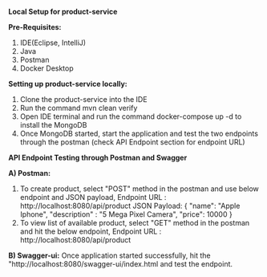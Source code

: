 **Local Setup for product-service**

**Pre-Requisites:**
1. IDE(Eclipse, IntelliJ)
2. Java
3. Postman
4. Docker Desktop

**Setting up product-service locally:**
1. Clone the product-service into the IDE
2. Run the command mvn clean verify
3. Open IDE terminal and run the command docker-compose up -d to install the MongoDB
4. Once MongoDB started, start the application and test the two endpoints through the postman (check API Endpoint section for endpoint URL)

**API Endpoint Testing through Postman and Swagger**

**A) Postman:**
   1. To create product, select "POST" method in the postman and use below endpoint and JSON payload, 
      Endpoint URL : http://localhost:8080/api/product
      JSON Payload:
      {
        "name": "Apple Iphone",
         "description" : "5 Mega Pixel Camera",
         "price": 10000
      }
   2. To view list of available product, select "GET" method in the postman and hit the below endpoint,
      Endpoint URL : http://localhost:8080/api/product

**B) Swagger-ui:**
   Once application started successfully, hit the "http://localhost:8080/swagger-ui/index.html and test the endpoint.
